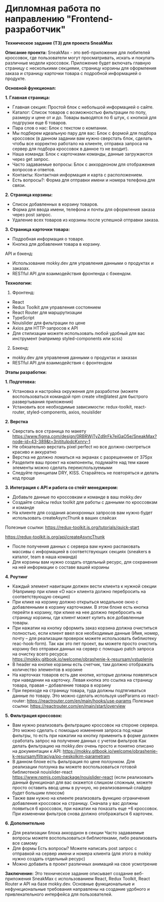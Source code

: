 # Дипломная работа по направлению "Frontend-разработчик"

**Техническое задание (ТЗ) для проекта SneakMax**

**Описание проекта:**
SneakMax - это веб-приложение для любителей кроссовок, где пользователи могут просматривать, искать и покупать различные модели кроссовок. Приложение будет включать главную страницу с несколькими секциями, страницу корзины для оформления заказа и страницу карточки товара с подробной информацией о продукте.

**Основной функционал:**

**1. Главная страница:**

- Главная секция: Простой блок с небольшой информацией о сайте.
- Каталог: Список товаров с возможностью фильтрации по полу, размеру и цене от и до. Товары выводятся по 6 штук, с кнопкой для подгрузки еще 6 товаров.
- Пара слов о нас: Блок с текстом о компании.
- Мы подберем идеальную пару для вас: Блок с формой для подбора кроссовок (в данном задании вам нужно сверстать блок, сделать чтобы все корректно работало на клиенте, отправка запроса на сервер для подбора кроссовок в данное тз не входит).
- Наша команда: Блок с карточками команды, данные загружаются через get запрос.
- Часто задаваемые вопросы: Блок с аккордеоном для отображения вопросов и ответов.
- Контакты: Контактная информация и карта с расположением.
- Есть вопросы?: Форма для отправки имени и номера телефона для связи.

**2. Страница корзины:**

- Список добавленных в корзину товаров.
- Форма для ввода имени, телефона и почты для оформления заказа через post запрос.
- Удаление всех товаров из корзины после успешной отправки заказа.

**3. Страница карточки товара:**

- Подробная информация о товаре.
- Кнопка для добавления товара в корзину.

API и бэкенд:

- Использование mokky.dev для управления данными о продуктах и заказах.
- RESTful API для взаимодействия фронтенда с бэкендом.

**Технологии:**

1. Фронтенд:

- React
- Redux Toolkit для управления состоянием
- React Router для маршрутизации
- TypeScript
- Nouislider для фильтрации по цене
- Axios для HTTP-запросов к API
- Для стилизации можете использовать любой удобный для вас инструмент (например styled-components или scss)

2. Бэкенд:

- mokky.dev для управления данными о продуктах и заказах
- RESTful API для взаимодействия с фронтендом

**Этапы разработки:**

**1. Подготовка:**

- Установка и настройка окружения для разработки (можете воспользоваться командой npm create vite@latest для быстрого развертывания приложения)
- Установить все необходимые зависимости: redux-toolkit, react-router, styled-components, axios, nouislider

**2. Верстка**

- Сверстать все страница по макету https://www.figma.com/design/0RBRWjTyZd9rFk7eiGaO5e/SneakMax?node-id=43-389&t=3nitituIpdcKxnrv-1
- Не обязательно верстать pixel perfect но все должно смотреться красиво и аккуратно
- Верстка не должно ломаться на экранах с разрешением от 375px
- Разделите ваш проект на компоненты, подумайте над тем какие элементы можно сделать переиспользуемыми
- Следуйте принципам DRY, KISS. Старайтесь не повторяться и делать код проще

**3. Интеграция с API и работа со стейт менеджером:**

- Добавьте данные по кроссовкам и команде в ваш mokky.dev
- Создайте слайсы redux toolkit для работы с данными по кроссовкам и команде
- На клиенте для создания асинхронных запросов вам нужно будет использовать createAsyncThunk в ваших слайсах

Полезные ссылки:
https://redux-toolkit.js.org/tutorials/quick-start

https://redux-toolkit.js.org/api/createAsyncThunk

- После получения данных с сервера вам нужно распаковать массивы с информацией в соответствующих секциях (sneakers в каталог, team в наша команда)
- Для корзины вам нужно создать отдельный ресурс, для сохранения на ней информации о составе вашей корзины

**4. Роутинг**

- Каждый элемент навигации должен вести клиента к нужной секции (Например при клике «О нас» клиента должно перебросить на соответствующую секцию)
- При клике на корзину должно открыться модальное окно с добавленными в корзину карточками. В этом блоке есть кнопка перейти в корзину, при клике на нее должно перебросить на страницу корзины, где клиент может купить все добавленные товары.
- При нажатии на кнопку оформить заказ корзина должна очиститься полностью, если клиент ввел все необходимые данные (Имя, номер, почту – для реализации проверок можете использовать библиотеку reac-hook-form). Так как это пет проект, вы можете просто очистить корзину без отправки данных на сервер с помощью patch запроса на очистку всего ресурса: https://mokky.gitbook.io/welcome/obrashenie-k-resursam/vstuplenie
- В header на кнопке корзины есть счетчик, там должно отображать количество элементов в корзине
- На карточках товаров есть две кнопке, которые должны появляться при наведении на карточку. Левая кнопка это ссылка на страницу товара, правая – добавление товара в корзину
- При переходе на страницу товара, туда должны подтягиваться данные по товару. Это можно сделать используя useParams из react-router: https://reactrouter.com/en/main/hooks/use-params
  Полезные ссылки:
  https://reactrouter.com/en/main/start/overview

**5. Фильтрация кроссовок:**

- Вам нужно реализовать фильтрацию кроссовок на стороне сервера. Это можно сделать с помощью изменения запроса под наши фильтры, то есть при нажатии на кнопку применить в форме должен сработать запрос на получение данных с учетом фильтров
  Как делать фильтрацию на mokky.dev очень просто и понятно описано на документации к API: https://mokky.gitbook.io/welcome/obrashenie-k-resursam/filtraciya/po-neskolkim-parametram
- В данном блоке есть фильтрация по цене ползунком. Для реализации ползунка вы можете воспользоваться готовой библиотекой nouislider-react https://www.npmjs.com/package/nouislider-react (если реализовать данный функционал для вас окажется слишком сложным, можете просто оставить ввод цены в ручную, но реализованный слайдер будет большим плюсом)
- Также вам нужно на клиенте реализовать функцию ограничения добавления кроссовок на страницу. Сначала у вас должны появиться 6 кроссовок, при нажатии на показать еще +6 кроссовок. При изменении фильтров снова должно отображаться 6 карточек.

**6. Дополнительно**

- Для реализации блока аккордион в секции Часто задаваемые вопросы можете воспользоваться библиотеками, либо реализовать все самому
- Для формы Есть вопросы? Можете написать post запрос с отправкой на сервер имени и номера клиента (для этого в mokky нужно создать отдельный ресурс)
- Можно добавить в проект различных анимаций на свое усмотрение

**Заключение:**
Это техническое задание описывает создание веб-приложения SneakMax с использованием React, Redux Toolkit, React Router и API на базе mokky.dev. Основные функциональные и нефункциональные требования направлены на создание удобного и привлекательного интерфейса для пользователей.
